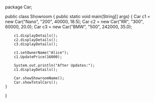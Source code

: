  package Car;

public class Showroom {
    public static void main(String[] args) {
        Car c1 = new Car("Nano", "200", 40000, 18.5);
        Car c2 = new Car("RR", "300", 60000, 20.0);
        Car c3 = new Car("BMW", "500", 242000, 35.0);

        c1.displayDetails();
        c2.displayDetails();
        c3.displayDetails();

        c1.setOwnerName("Alice"); 
        c1.UpdatePrice(16000);

        System.out.println("After Updates:");
        c1.displayDetails();

        Car.showShowroomName();
        Car.showTotalCars();
    }

}
